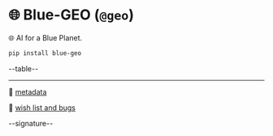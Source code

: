 # 🌐 Blue-GEO (`@geo`)

🌐 AI for a Blue Planet.

```bash
pip install blue-geo
```

--table--

---

📜 [metadata](./metadata.yaml)

🎁 [wish list and bugs](https://github.com/kamangir/blue-geo/issues/8)

--signature--